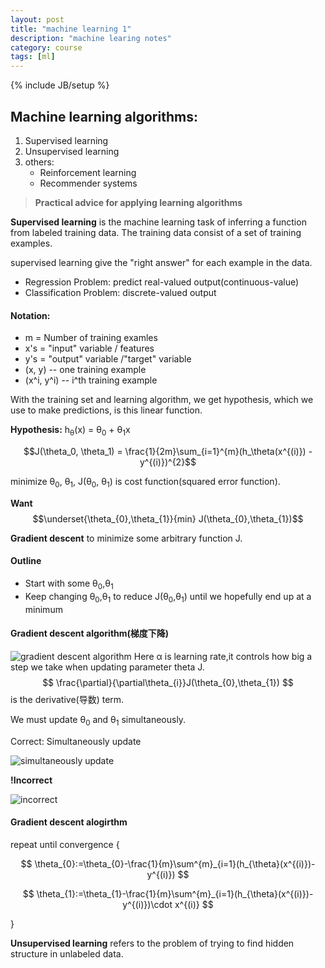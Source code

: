 ```yaml
---
layout: post
title: "machine learning 1"
description: "machine learing notes"
category: course
tags: [ml]
---
```

{% include JB/setup %}

## Machine learning algorithms:
1. Supervised learning
2. Unsupervised learning
3. others: 
    + Reinforcement learning
    + Recommender systems

> **Practical advice for applying learning algorithms**

**Supervised learning** is the machine learning task of inferring a function from labeled training data. The training data consist of a set of training examples.

supervised learning give the "right answer" for each example in the data.

+ Regression Problem: predict real-valued output(continuous-value)
+ Classification Problem: discrete-valued output

#### Notation:
+ m = Number of training examles
+ x's = "input" variable / features
+ y's = "output" variable /"target" variable
+ (x, y) -- one training example
+ (x^i, y^i) -- i^th training example

With the training set and learning algorithm, we get hypothesis, which we use to make predictions, is this linear function.

**Hypothesis:** h<sub>θ</sub>(x) = θ<sub>0</sub> + θ<sub>1</sub>x


$$J(\theta_0, \theta_1) = \frac{1}{2m}\sum_{i=1}^{m}(h_\theta(x^{(i)}) - y^{(i)})^{2}$$

minimize θ<sub>0</sub>, θ<sub>1</sub>, J(θ<sub>0</sub>, θ<sub>1</sub>) is cost function(squared error function).

**Want** $$\underset{\theta_{0},\theta_{1}}{min} J(\theta_{0},\theta_{1})$$

**Gradient descent** to minimize some arbitrary function J.

#### Outline
+ Start with some θ<sub>0</sub>,θ<sub>1</sub>
+ Keep changing θ<sub>0</sub>,θ<sub>1</sub> to reduce J(θ<sub>0</sub>,θ<sub>1</sub>) until we hopefully end up at a minimum

#### Gradient descent algorithm(梯度下降)
![gradient descent algorithm](http://latex.codecogs.com/gif.latex?repeat\&space;until\&space;convergence&space;\left\{&space;\theta_{j}&space;:=\theta_{j}&space;-&space;\alpha\frac{\partial&space;}{\partial\theta_{j}}J(\theta_{0},\theta{1})&space;\&space;(for\&space;j=0&space;\&space;and&space;\&space;j&space;=&space;1)&space;\right&space;\})
Here α is learning rate,it controls how big a step we take when updating parameter theta J.$$ \frac{\partial}{\partial\theta_{i}}J(\theta_{0},\theta_{1}) $$ is the derivative(导数) term. 

We must update θ<sub>0</sub> and θ<sub>1</sub> simultaneously.

Correct: Simultaneously update

![simultaneously update](http://latex.codecogs.com/gif.latex?\\*&space;temp0&space;:=&space;\theta_{0}&space;-&space;\alpha\frac{\partial&space;}{\partial&space;\theta_{0}}J(\theta_{0},\theta_{1})&space;\\*&space;temp1&space;:=&space;\theta_{1}&space;-&space;\alpha\frac{\partial&space;}{\partial&space;\theta_{1}}J(\theta_{0},\theta_{1})&space;\\*&space;\theta_{0}:=temp0&space;\\*&space;\theta_{1}:=temp1)

**!Incorrect**

![incorrect](http://latex.codecogs.com/gif.latex?\\*&space;temp0&space;:=&space;\theta_{0}&space;-&space;\alpha\frac{\partial&space;}{\partial&space;\theta_{0}}J(\theta_{0},\theta_{1})&space;\\*&space;\theta_{0}:=temp0&space;\\*&space;temp1&space;:=&space;\theta_{1}&space;-&space;\alpha\frac{\partial&space;}{\partial&space;\theta_{1}}J(\theta_{0},\theta_{1})&space;\\*&space;\theta_{1}:=temp1)

#### Gradient descent alogirthm
repeat until convergence {

$$ \theta_{0}:=\theta_{0}-\frac{1}{m}\sum^{m}_{i=1}(h_{\theta}(x^{(i)})-y^{(i)}) $$

$$ \theta_{1}:=\theta_{1}-\frac{1}{m}\sum^{m}_{i=1}(h_{\theta}(x^{(i)})-y^{(i)})\cdot x^{(i)} $$

}

**Unsupervised learning** refers to the problem of trying to find hidden structure in unlabeled data.

